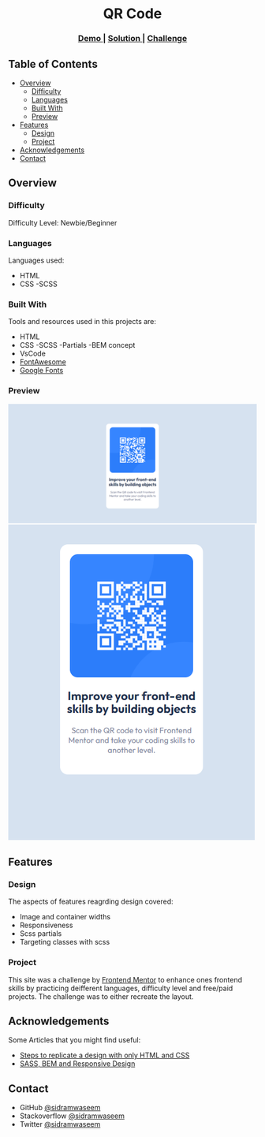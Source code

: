 <h1 align="center">QR Code</h1>

<div align="center">
  <h3>
    <a href="https://frontend-mentor-qrcode.netlify.app/">
      Demo
    </a>
    <span> | </span>
    <a href="https://github.com/sidramwaseem/Frontend-Projects/tree/main/HTML%2CCSS/Newbie/QR%20Code">
      Solution
    </a>
    <span> | </span>
    <a href="https://www.frontendmentor.io/challenges/qr-code-component-iux_sIO_H">
      Challenge
    </a>
  </h3>
</div>

<!-- TABLE OF CONTENTS -->

## Table of Contents

- [Overview](#overview)
  - [Difficulty](#difficulty)
  - [Languages](#languages)
  - [Built With](#built-with)
  - [Preview](#preview)
- [Features](#features)
  - [Design](#design)
  - [Project](#project)
- [Acknowledgements](#acknowledgements)
- [Contact](#contact)


<!-- OVERVIEW -->

## Overview

### Difficulty 
Difficulty Level: Newbie/Beginner

### Languages
Languages used: 
- HTML 
- CSS
   -SCSS

### Built With

Tools and resources used in this projects are:
- HTML
- CSS
   -SCSS
      -Partials
      -BEM concept
- VsCode
- [FontAwesome](https://fontawesome.com/search?s=solid%2Cbrands)
- [Google Fonts](https://fonts.google.com/)
### Preview
![screenshot](https://github.com/sidramwaseem/Frontend-Projects/blob/main/HTML,CSS/Newbie/QR%20Code/assets/preview/desktop.png?raw=true)
![screenshot](https://github.com/sidramwaseem/Frontend-Projects/blob/main/HTML,CSS/Newbie/QR%20Code/assets/preview/mobile.png?raw=true)



## Features

### Design
The aspects of features reagrding design covered:
- Image and container widths
- Responsiveness
- Scss partials
- Targeting classes with scss

### Project

This site was a challenge by [Frontend Mentor](https://www.frontendmentor.io/challenges) to enhance ones frontend skills by practicing deifferent languages, difficulty level and free/paid projects.
The challenge was to either recreate the layout.

## Acknowledgements
Some Articles that you might find useful:  
- [Steps to replicate a design with only HTML and CSS](https://devchallenges-blogs.web.app/how-to-replicate-design/)
- [SASS, BEM and Responsive Design](https://www.youtube.com/watch?v=jfMHA8SqUL4&list=WL&index=7)


## Contact
- GitHub [@sidramwaseem](https://github.com/sidramwaseem)
- Stackoverflow [@sidramwaseem](https://stackoverflow.com/users/15072792/sidramwaseem)
- Twitter [@sidramwaseem](https://twitter.com/sidramwaseem)
